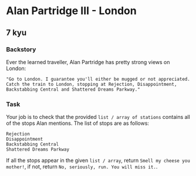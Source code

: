 # Alan Partridge III - London
## 7 kyu

### Backstory

Ever the learned traveller, Alan Partridge has pretty strong views on London:
```
"Go to London. I guarantee you'll either be mugged or not appreciated.
Catch the train to London, stopping at Rejection, Disappointment, Backstabbing Central and Shattered Dreams Parkway."
```

### Task

Your job is to check that the provided `list / array of stations` contains all of the stops Alan mentions. The list of stops are as follows:
```
Rejection
Disappointment
Backstabbing Central
Shattered Dreams Parkway
```
If all the stops appear in the given `list / array`, return `Smell my cheese you mother!`, if not, return `No, seriously, run. You will miss it.`.